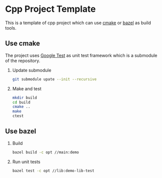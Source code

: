 # Cpp Project Template

This is a template of cpp project which can use [cmake](<https://cmake.org/>) or [bazel](<https://bazel.build/>) as build tools.

## Use cmake

The project uses [Google Test](<https://github.com/google/googletest>) as unit test framework which is a submodule of the repository.

1. Update submodule

   ```sh
   git submodule upate --init --recursive
   ```

2. Make and test

   ```sh
   mkdir build
   cd build
   cmake ..
   make
   ctest
   ```

## Use bazel

1. Build

   ```sh
   bazel build -c opt //main:demo
   ```

2. Run unit tests

   ```sh
   bazel test -c opt //lib:demo-lib-test
   ```
